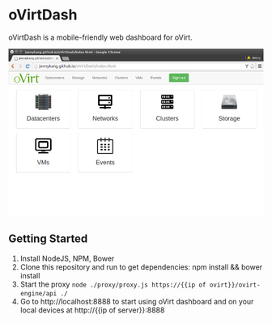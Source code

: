 # oVirtDash
oVirtDash is a mobile-friendly web dashboard for oVirt.

![Home screenshot](/screenshots/home.png?raw=true "Home screenshot")

## Getting Started
1. Install NodeJS, NPM, Bower
2. Clone this repository and run to get dependencies:
	npm install && bower install
3. Start the proxy
	`node ./proxy/proxy.js https://{{ip of ovirt}}/ovirt-engine/api ./`
4. Go to http://localhost:8888 to start using oVirt dashboard and on your local devices at http://{{ip of server}}:8888
